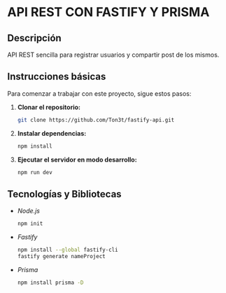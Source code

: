 # API REST CON FASTIFY Y PRISMA

## Descripción

API REST sencilla para registrar usuarios y compartir post de los mismos.

## Instrucciones básicas

Para comenzar a trabajar con este proyecto, sigue estos pasos:

1. **Clonar el repositorio:** 
   ```bash
   git clone https://github.com/Ton3t/fastify-api.git

2. **Instalar dependencias:** 
    ```bash
    npm install

3. **Ejecutar el servidor en modo desarrollo:**
    ```bash
    npm run dev

## Tecnologías y Bibliotecas

- *Node.js*
    ```bash
    npm init

- *Fastify*
    ```bash
    npm install --global fastify-cli
    fastify generate nameProject

- *Prisma*
    ```bash
    npm install prisma -D
    
